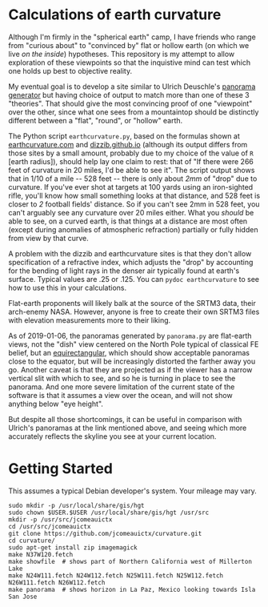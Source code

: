 # Calculations of earth curvature

Although I'm firmly in the "spherical earth" camp, I have friends who range
from "curious about" to "convinced by" flat or hollow earth (on which we live
*on the inside*) hypotheses. This repository is my attempt to allow
exploration of these viewpoints so that the inquistive mind can test which
one holds up best to objective reality.

My eventual goal is to develop a site similar to Ulrich Deuschle's
[panorama generator](http://www.udeuschle.selfhost.pro/panoramas/makepanoramas_en.htm)
but having choice of output to match more than one of these 3 "theories".
That should give the most convincing proof of one "viewpoint" over the other,
since what one sees from a mountaintop should be distinctly different between
a "flat", "round", or "hollow" earth.

The Python script `earthcurvature.py`, based on the formulas shown at
[earthcurvature.com](http://earthcurvature.com/) and
[dizzib.github.io](https://dizzib.github.io/earth/curve-calc/) (although its
output differs from those sites by a small amount, probably due to my choice
of the value of `R` [earth radius]), should help lay one claim to rest:
that of "If there were 266 feet of curvature in 20 miles, I'd be able to see
it". The script output shows that in 1/10 of a mile -- 528 feet -- there is
only about *2mm* of "drop" due to curvature. If you've ever shot at targets
at 100 yards using an iron-sighted rifle, you'll know how small something looks
at that distance, and 528 feet is closer to *2* football fields' distance. So
if you can't see 2mm in 528 feet, you can't arguably see any curvature over
20 miles either. What you *should* be able to see, on a curved earth, is that
things at a distance are most often (except during anomalies of atmospheric
refraction) partially or fully hidden from view by that curve.

A problem with the dizzib and earthcurvature sites is that they don't allow
specification of a refractive index, which adjusts the "drop" by accounting
for the bending of light rays in the denser air typically found at earth's
surface. Typical values are .25 or .125. You can `pydoc earthcurvature` to
see how to use this in your calculations.

Flat-earth proponents will likely balk at the source of the SRTM3 data, their
arch-enemy NASA. However, anyone is free to create their own SRTM3 files with
elevation measurements more to their liking.

As of 2019-01-06, the panoramas generated by `panorama.py` are flat-earth
views, not the "dish" view centered on the North Pole typical of classical
FE belief, but an [equirectangular](https://en.wikipedia.org/wiki/Equirectangular_projection), which should show acceptable panoramas close to the equator, but
will be increasingly distorted the farther away you go. Another caveat is that
they are projected as if the viewer has a narrow vertical slit with which to
see, and so he is turning in place to see the panorama. And one more severe
limitation of the current state of the software is that it assumes a view over
the ocean, and will not show anything below "eye height".

But despite all those shortcomings, it can be useful in comparison with
Ulrich's panoramas at the link mentioned above, and seeing which more
accurately reflects the skyline you see at your current location.

# Getting Started

This assumes a typical Debian developer's system. Your mileage may vary.

```
sudo mkdir -p /usr/local/share/gis/hgt
sudo chown $USER.$USER /usr/local/share/gis/hgt /usr/src
mkdir -p /usr/src/jcomeauictx
cd /usr/src/jcomeauictx
git clone https://github.com/jcomeauictx/curvature.git
cd curvature/
sudo apt-get install zip imagemagick
make N37W120.fetch
make showfile  # shows part of Northern California west of Millerton Lake
make N24W111.fetch N24W112.fetch N25W111.fetch N25W112.fetch N26W111.fetch N26W112.fetch
make panorama  # shows horizon in La Paz, Mexico looking towards Isla San Jose
```
